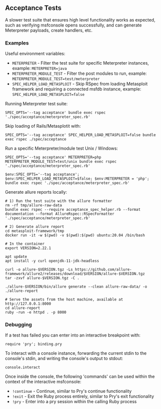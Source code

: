 ## Acceptance Tests

A slower test suite that ensures high level functionality works as expected,
such as verifying msfconsole opens successfully, and can generate Meterpreter payloads,
create handlers, etc.

### Examples

Useful environment variables:
- `METERPRETER` - Filter the test suite for specific Meterpreter instances, example: `METERPRETER=java`
- `METERPRETER_MODULE_TEST` - Filter the post modules to run, example: `METERPRETER_MODULE_TEST=test/meterpreter`
- `SPEC_HELPER_LOAD_METASPLOIT` - Skip RSpec from loading Metasploit framework and requiring a connected msfdb instance, example: `SPEC_HELPER_LOAD_METASPLOIT=false`

Running Meterpreter test suite:

```
SPEC_OPTS='--tag acceptance' bundle exec rspec './spec/acceptance/meterpreter_spec.rb'
```

Skip loading of Rails/Metasplotit with:

```
SPEC_OPTS='--tag acceptance' SPEC_HELPER_LOAD_METASPLOIT=false bundle exec rspec ./spec/acceptance
```

Run a specific Meterpreter/module test Unix / Windows:
```
SPEC_OPTS='--tag acceptance' METERPRETER=php METERPRETER_MODULE_TEST=test/unix bundle exec rspec './spec/acceptance/meterpreter_spec.rb'

$env:SPEC_OPTS='--tag acceptance'; $env:SPEC_HELPER_LOAD_METASPLOIT=$false; $env:METERPRETER = 'php'; bundle exec rspec './spec/acceptance/meterpreter_spec.rb'
```

Generate allure reports locally:

```
# 1) Run the test suite with the allure formatter
rm -rf tmp/allure-raw-data
bundle exec rspec --require acceptance_spec_helper.rb --format documentation --format AllureRspec::RSpecFormatter './spec/acceptance/meterpreter_spec.rb'

# 2) Generate allure report
cd metasploit-framework/tmp
docker run -it -w $(pwd) -v $(pwd):$(pwd) ubuntu:20.04 /bin/bash

# In the container
export VERSION=2.22.1

apt update
apt install -y curl openjdk-11-jdk-headless

curl -o allure-$VERSION.tgz -Ls https://github.com/allure-framework/allure2/releases/download/$VERSION/allure-$VERSION.tgz
tar -zxvf allure-$VERSION.tgz -C .

./allure-$VERSION/bin/allure generate --clean allure-raw-data/ -o ./allure-report

# Serve the assets from the host machine, available at http://127.0.0.1:8000
cd allure-report
ruby -run -e httpd . -p 8000
```

### Debugging

If a test has failed you can enter into an interactive breakpoint with:
```
require 'pry'; binding.pry
```

To interact with a console instance, forwarding the current stdin to the console's stdin,
and writing the console's output to stdout:

```
console.interact
```

Once inside the console, the following 'commands' can be used within the context of
the interactive msfconsole:

- `!continue` - Continue, similar to Pry's continue functionality
- `!exit` - Exit the Ruby process entirely, similar to Pry's exit functionality
- `!pry` - Enter into a pry session within the calling Ruby process
